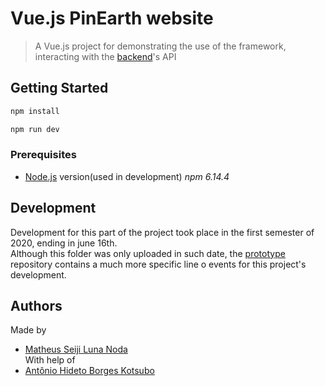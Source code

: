 # Vue.js PinEarth website
>A Vue.js project for demonstrating the use of the framework, interacting with the [backend](../backend)'s API

## Getting Started
```bash
npm install

npm run dev
```
### Prerequisites
- [Node.js](https://nodejs.org/en/) version(used in development) *npm 6.14.4*

## Development
Development for this part of the project took place in the first semester of 2020, ending in june 16th.<br>
Although this folder was only uploaded in such date, the [prototype](https://github.com/SeijiNoda/PP2-Project-Prototype) repository contains a much more specific line o events for this project's development.

## Authors
Made by
- [Matheus Seiji Luna Noda](https://github.com/SeijiNoda)<br>
With help of
- [Antônio Hideto Borges Kotsubo](https://github.com/antoniokot)


